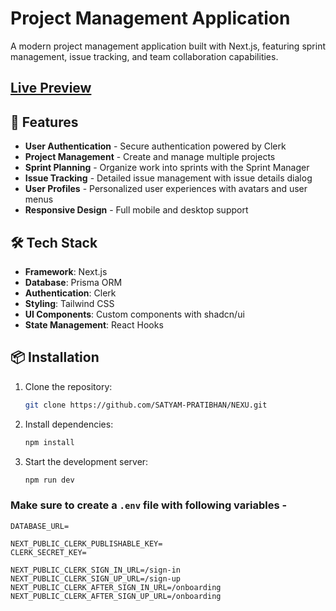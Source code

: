 # Project Management Application

A modern project management application built with Next.js, featuring sprint management, issue tracking, and team collaboration capabilities.

## [Live Preview](https://nexu-972ja48sm-satyampratibhan-gmailcoms-projects.vercel.app/)

## 🚀 Features

- **User Authentication** - Secure authentication powered by Clerk
- **Project Management** - Create and manage multiple projects
- **Sprint Planning** - Organize work into sprints with the Sprint Manager
- **Issue Tracking** - Detailed issue management with issue details dialog
- **User Profiles** - Personalized user experiences with avatars and user menus
- **Responsive Design** - Full mobile and desktop support

## 🛠️ Tech Stack

- **Framework**: Next.js
- **Database**: Prisma ORM
- **Authentication**: Clerk
- **Styling**: Tailwind CSS
- **UI Components**: Custom components with shadcn/ui
- **State Management**: React Hooks

## 📦 Installation

1. Clone the repository: 
    ```bash
    git clone https://github.com/SATYAM-PRATIBHAN/NEXU.git
    ```
2. Install dependencies:
    ```bash
    npm install
    ```
3. Start the development server:
    ```bash
    npm run dev
    ```

### Make sure to create a `.env` file with following variables -

```
DATABASE_URL=

NEXT_PUBLIC_CLERK_PUBLISHABLE_KEY=
CLERK_SECRET_KEY=

NEXT_PUBLIC_CLERK_SIGN_IN_URL=/sign-in
NEXT_PUBLIC_CLERK_SIGN_UP_URL=/sign-up
NEXT_PUBLIC_CLERK_AFTER_SIGN_IN_URL=/onboarding
NEXT_PUBLIC_CLERK_AFTER_SIGN_UP_URL=/onboarding
```
